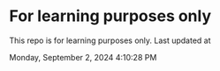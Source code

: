 # For learning purposes only
This repo is for learning purposes only.
Last updated at

Monday, September 2, 2024 4:10:28 PM

